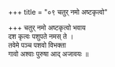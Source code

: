 +++
title = "०९ चतुर् नमो अष्टकृत्वो"

+++
चतुर् नमो अष्टकृत्वो भवाय  
दश कृत्वः पशुपते नमस् ते ।  
तवेमे पञ्च पशवो विभक्ता  
गावो अश्वाः पुरुषा आद् अजावयः ॥